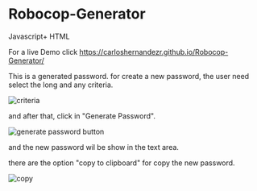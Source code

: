 # Robocop-Generator
Javascript+ HTML

For a live Demo click  https://carloshernandezr.github.io/Robocop-Generator/

This is a generated password. for create a new password, the user need select the long and any criteria.

![criteria](https://user-images.githubusercontent.com/56489980/69923039-aff87b00-145e-11ea-8a41-882386759362.jpg)


and after that,  click in "Generate Password".

![generate password button](https://user-images.githubusercontent.com/56489980/69923100-43ca4700-145f-11ea-8b85-e242e1974e33.jpg)




and the new password wil be show in the text area. 



there are the option "copy to clipboard" for copy the new password.

![copy](https://user-images.githubusercontent.com/56489980/69923156-cc48e780-145f-11ea-8396-643ac56114d1.jpg)



